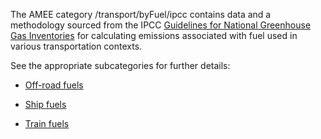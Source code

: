 The AMEE category /transport/byFuel/ipcc contains data and a methodology
sourced from the IPCC [Guidelines for National Greenhouse Gas
Inventories](http://www.ipcc-nggip.iges.or.jp/) for calculating
emissions associated with fuel used in various transportation contexts.

See the appropriate subcategories for further details:

  - [Off-road fuels](Offroad_fuels)

<!-- end list -->

  - [Ship fuels](Ship_fuels)

<!-- end list -->

  - [Train fuels](Train_fuels)
